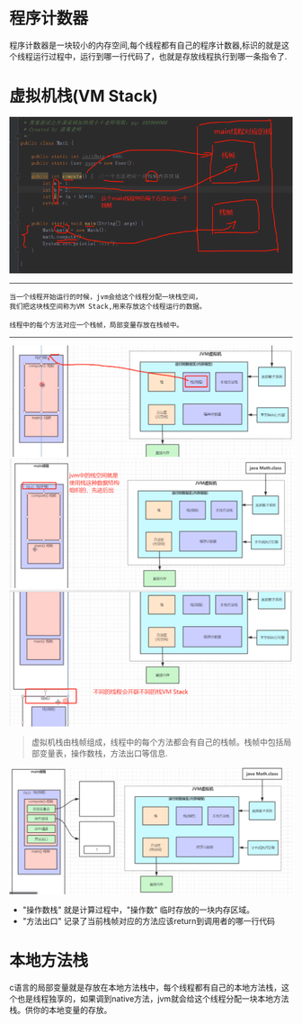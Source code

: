 # 程序计数器

程序计数器是一块较小的内存空间,每个线程都有自己的程序计数器,标识的就是这个线程运行过程中，运行到哪一行代码了，也就是存放线程执行到哪一条指令了.

# 虚拟机栈(VM Stack)

![](pics/栈的理解.png)

---
    当一个线程开始运行的时候，jvm会给这个线程分配一块栈空间，
    我们把这块栈空间称为VM Stack,用来存放这个线程运行的数据。
    
    线程中的每个方法对应一个栈帧，局部变量存放在栈帧中。
---

![](pics/栈的理解02.png)
![](pics/栈的理解03.png)
![](pics/栈的理解04.png)

>虚拟机栈由栈帧组成，线程中的每个方法都会有自己的栈帧。栈帧中包括局部变量表，操作数栈，方法出口等信息.

![](pics/栈帧理解01.png)

- "操作数栈" 就是计算过程中，"操作数" 临时存放的一块内存区域。
- "方法出口" 记录了当前栈帧对应的方法应该return到调用者的哪一行代码

# 本地方法栈

c语言的局部变量就是存放在本地方法栈中，每个线程都有自己的本地方法栈，这个也是线程独享的，如果调到native方法，jvm就会给这个线程分配一块本地方法栈。供你的本地变量的存放。
